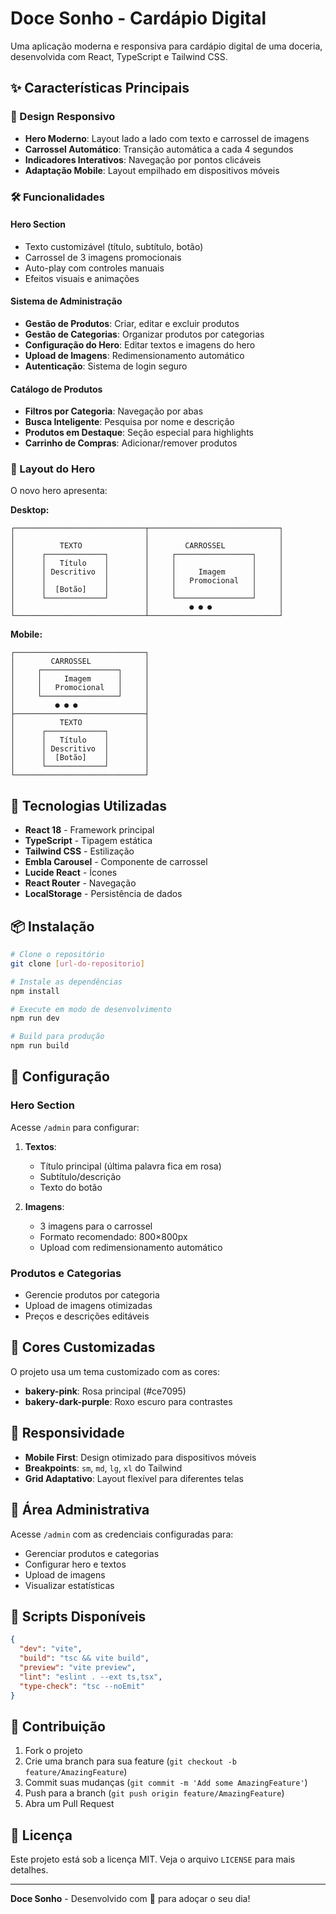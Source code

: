 # Doce Sonho - Cardápio Digital

Uma aplicação moderna e responsiva para cardápio digital de uma doceria, desenvolvida com React, TypeScript e Tailwind CSS.

## ✨ Características Principais

### 🎨 Design Responsivo
- **Hero Moderno**: Layout lado a lado com texto e carrossel de imagens
- **Carrossel Automático**: Transição automática a cada 4 segundos
- **Indicadores Interativos**: Navegação por pontos clicáveis
- **Adaptação Mobile**: Layout empilhado em dispositivos móveis

### 🛠️ Funcionalidades

#### Hero Section
- Texto customizável (título, subtítulo, botão)
- Carrossel de 3 imagens promocionais
- Auto-play com controles manuais
- Efeitos visuais e animações

#### Sistema de Administração
- **Gestão de Produtos**: Criar, editar e excluir produtos
- **Gestão de Categorias**: Organizar produtos por categorias
- **Configuração do Hero**: Editar textos e imagens do hero
- **Upload de Imagens**: Redimensionamento automático
- **Autenticação**: Sistema de login seguro

#### Catálogo de Produtos
- **Filtros por Categoria**: Navegação por abas
- **Busca Inteligente**: Pesquisa por nome e descrição
- **Produtos em Destaque**: Seção especial para highlights
- **Carrinho de Compras**: Adicionar/remover produtos

### 🎯 Layout do Hero

O novo hero apresenta:

**Desktop:**
```
┌─────────────────────────────┬─────────────────────────────┐
│                             │                             │
│          TEXTO              │        CARROSSEL            │
│      ┌─────────────┐        │     ┌─────────────────┐     │
│      │   Título    │        │     │                 │     │
│      │ Descritivo  │        │     │     Imagem      │     │
│      │             │        │     │   Promocional   │     │
│      │  [Botão]    │        │     │                 │     │
│      └─────────────┘        │     └─────────────────┘     │
│                             │         ● ● ●               │
└─────────────────────────────┴─────────────────────────────┘
```

**Mobile:**
```
┌─────────────────────────────┐
│        CARROSSEL            │
│     ┌─────────────────┐     │
│     │     Imagem      │     │
│     │   Promocional   │     │
│     └─────────────────┘     │
│         ● ● ●               │
├─────────────────────────────┤
│          TEXTO              │
│      ┌─────────────┐        │
│      │   Título    │        │
│      │ Descritivo  │        │
│      │  [Botão]    │        │
│      └─────────────┘        │
└─────────────────────────────┘
```

## 🚀 Tecnologias Utilizadas

- **React 18** - Framework principal
- **TypeScript** - Tipagem estática
- **Tailwind CSS** - Estilização
- **Embla Carousel** - Componente de carrossel
- **Lucide React** - Ícones
- **React Router** - Navegação
- **LocalStorage** - Persistência de dados

## 📦 Instalação

```bash
# Clone o repositório
git clone [url-do-repositorio]

# Instale as dependências
npm install

# Execute em modo de desenvolvimento
npm run dev

# Build para produção
npm run build
```

## 🔧 Configuração

### Hero Section
Acesse `/admin` para configurar:

1. **Textos**:
   - Título principal (última palavra fica em rosa)
   - Subtítulo/descrição
   - Texto do botão

2. **Imagens**:
   - 3 imagens para o carrossel
   - Formato recomendado: 800×800px
   - Upload com redimensionamento automático

### Produtos e Categorias
- Gerencie produtos por categoria
- Upload de imagens otimizadas
- Preços e descrições editáveis

## 🎨 Cores Customizadas

O projeto usa um tema customizado com as cores:
- **bakery-pink**: Rosa principal (#ce7095)
- **bakery-dark-purple**: Roxo escuro para contrastes

## 📱 Responsividade

- **Mobile First**: Design otimizado para dispositivos móveis
- **Breakpoints**: `sm`, `md`, `lg`, `xl` do Tailwind
- **Grid Adaptativo**: Layout flexível para diferentes telas

## 🔐 Área Administrativa

Acesse `/admin` com as credenciais configuradas para:
- Gerenciar produtos e categorias
- Configurar hero e textos
- Upload de imagens
- Visualizar estatísticas

## 📝 Scripts Disponíveis

```json
{
  "dev": "vite",
  "build": "tsc && vite build",
  "preview": "vite preview",
  "lint": "eslint . --ext ts,tsx",
  "type-check": "tsc --noEmit"
}
```

## 🤝 Contribuição

1. Fork o projeto
2. Crie uma branch para sua feature (`git checkout -b feature/AmazingFeature`)
3. Commit suas mudanças (`git commit -m 'Add some AmazingFeature'`)
4. Push para a branch (`git push origin feature/AmazingFeature`)
5. Abra um Pull Request

## 📄 Licença

Este projeto está sob a licença MIT. Veja o arquivo `LICENSE` para mais detalhes.

---

**Doce Sonho** - Desenvolvido com 💖 para adoçar o seu dia!
